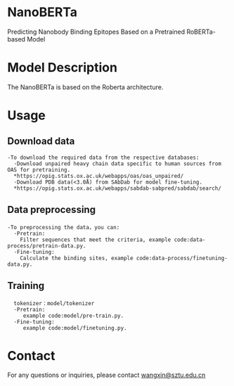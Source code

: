 # NanoBERTa
Predicting Nanobody Binding Epitopes Based on a Pretrained RoBERTa-based Model
# Model Description
The NanoBERTa is based on the Roberta architecture.
# Usage
  ## Download data
    -To download the required data from the respective databases:
      ·Download unpaired heavy chain data specific to human sources from OAS for pretraining.
      *https://opig.stats.ox.ac.uk/webapps/oas/oas_unpaired/
      ·Download PDB data(<3.0Å) from SAbDab for model fine-tuning.
      *https://opig.stats.ox.ac.uk/webapps/sabdab-sabpred/sabdab/search/
  ## Data preprocessing
    -To preprocessing the data，you can:
      ·Pretrain:
        Filter sequences that meet the criteria, example code:data-process/pretrain-data.py.
      ·Fine-tuning:
        Calculate the binding sites, example code:data-process/finetuning-data.py.
  ## Training
      tokenizer：model/tokenizer
      ·Pretrain:
         example code:model/pre-train.py.
      ·Fine-tuning:
         example code:model/finetuning.py.
# Contact
For any questions or inquiries, please contact wangxin@sztu.edu.cn
